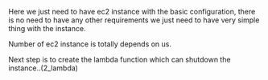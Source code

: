 Here we just need to have ec2 instance with the basic configuration, there is no need to have any other requirements we just need to have very simple thing with the instance.

Number of ec2 instance is totally depends on us.

Next step is to create the lambda function which can shutdown the instance..(2_lambda)
